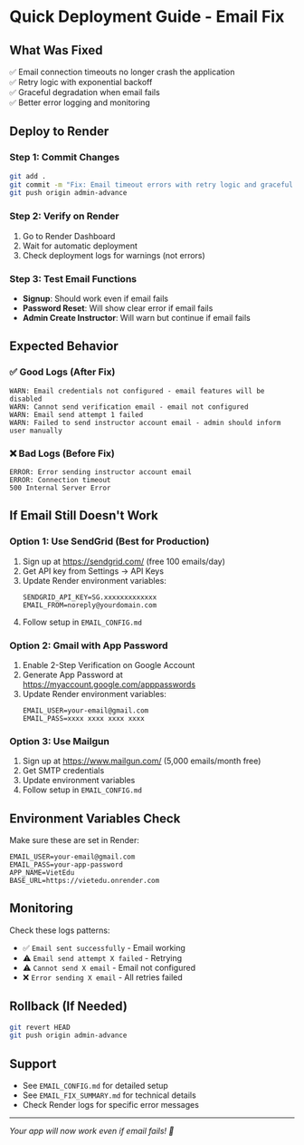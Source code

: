 # Quick Deployment Guide - Email Fix

## What Was Fixed
✅ Email connection timeouts no longer crash the application  
✅ Retry logic with exponential backoff  
✅ Graceful degradation when email fails  
✅ Better error logging and monitoring  

## Deploy to Render

### Step 1: Commit Changes
```bash
git add .
git commit -m "Fix: Email timeout errors with retry logic and graceful degradation"
git push origin admin-advance
```

### Step 2: Verify on Render
1. Go to Render Dashboard
2. Wait for automatic deployment
3. Check deployment logs for warnings (not errors)

### Step 3: Test Email Functions
- **Signup**: Should work even if email fails
- **Password Reset**: Will show clear error if email fails
- **Admin Create Instructor**: Will warn but continue if email fails

## Expected Behavior

### ✅ Good Logs (After Fix)
```
WARN: Email credentials not configured - email features will be disabled
WARN: Cannot send verification email - email not configured
WARN: Email send attempt 1 failed
WARN: Failed to send instructor account email - admin should inform user manually
```

### ❌ Bad Logs (Before Fix)
```
ERROR: Error sending instructor account email
ERROR: Connection timeout
500 Internal Server Error
```

## If Email Still Doesn't Work

### Option 1: Use SendGrid (Best for Production)
1. Sign up at https://sendgrid.com/ (free 100 emails/day)
2. Get API key from Settings → API Keys
3. Update Render environment variables:
   ```
   SENDGRID_API_KEY=SG.xxxxxxxxxxxxx
   EMAIL_FROM=noreply@yourdomain.com
   ```
4. Follow setup in `EMAIL_CONFIG.md`

### Option 2: Gmail with App Password
1. Enable 2-Step Verification on Google Account
2. Generate App Password at https://myaccount.google.com/apppasswords
3. Update Render environment variables:
   ```
   EMAIL_USER=your-email@gmail.com
   EMAIL_PASS=xxxx xxxx xxxx xxxx
   ```

### Option 3: Use Mailgun
1. Sign up at https://www.mailgun.com/ (5,000 emails/month free)
2. Get SMTP credentials
3. Update environment variables
4. Follow setup in `EMAIL_CONFIG.md`

## Environment Variables Check
Make sure these are set in Render:
```
EMAIL_USER=your-email@gmail.com
EMAIL_PASS=your-app-password
APP_NAME=VietEdu
BASE_URL=https://vietedu.onrender.com
```

## Monitoring
Check these logs patterns:
- ✅ `Email sent successfully` - Email working
- ⚠️ `Email send attempt X failed` - Retrying
- ⚠️ `Cannot send X email` - Email not configured
- ❌ `Error sending X email` - All retries failed

## Rollback (If Needed)
```bash
git revert HEAD
git push origin admin-advance
```

## Support
- See `EMAIL_CONFIG.md` for detailed setup
- See `EMAIL_FIX_SUMMARY.md` for technical details
- Check Render logs for specific error messages

---
*Your app will now work even if email fails! 🎉*
